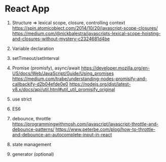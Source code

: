 # React App

1. Structure => lexical scope, closure, controlling context
https://spin.atomicobject.com/2014/10/20/javascript-scope-closures/
https://medium.com/@nickbalestra/javascripts-lexical-scope-hoisting-and-closures-without-mystery-c2324681d4be

2. Variable declaration

3. setTimeout/setInterval

4. Promise (promisfy), async/await
https://developer.mozilla.org/en-US/docs/Web/JavaScript/Guide/Using_promises
https://medium.com/trabe/understanding-nodes-promisify-and-callbackify-d2b04efde0e0
https://nodejs.org/dist/latest-v8.x/docs/api/util.html#util_util_promisify_original

5. use strict

5. ES6

6. debounce, throttle
https://programmingwithmosh.com/javascript/javascript-throttle-and-debounce-patterns/
https://www.peterbe.com/plog/how-to-throttle-and-debounce-an-autocomplete-input-in-react

7. state management

8. generator (optional)
